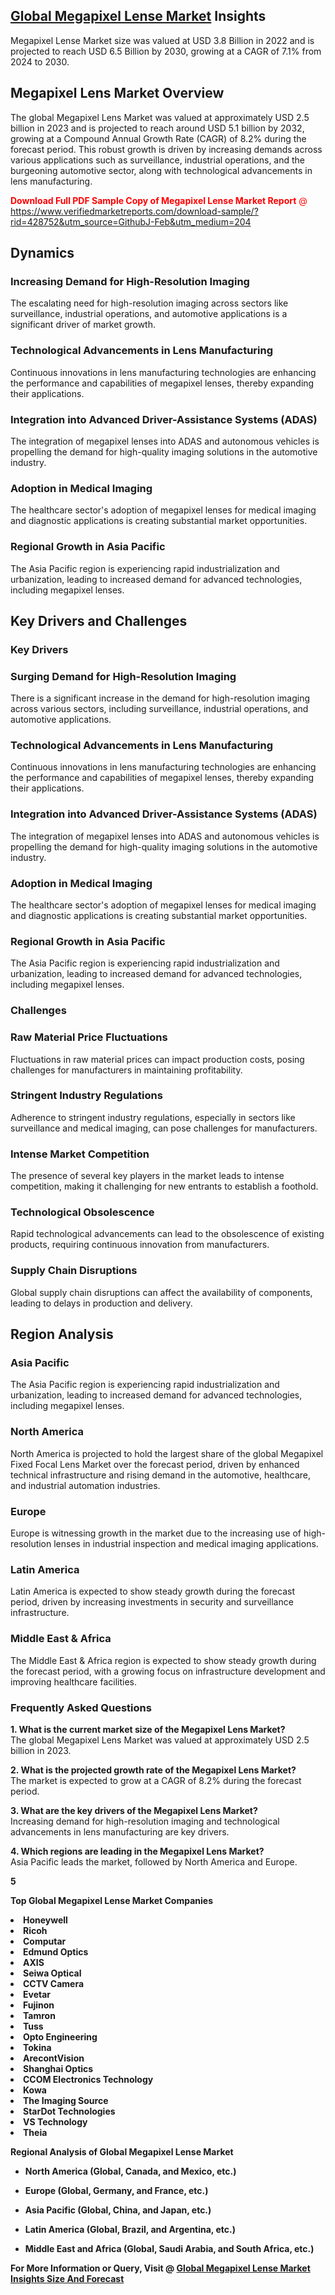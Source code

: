 <h2><a href="https://www.verifiedmarketreports.com/download-sample/?rid=428752&amp;utm_source=GithubJ&amp;utm_medium=204" target="_blank">Global Megapixel Lense Market</a> Insights</h2><p>Megapixel Lense Market size was valued at USD 3.8 Billion in 2022 and is projected to reach USD 6.5 Billion by 2030, growing at a CAGR of 7.1% from 2024 to 2030.</p><p> <h2>Megapixel Lens Market Overview</h2> <p>The global Megapixel Lens Market was valued at approximately USD 2.5 billion in 2023 and is projected to reach around USD 5.1 billion by 2032, growing at a Compound Annual Growth Rate (CAGR) of 8.2% during the forecast period. This robust growth is driven by increasing demands across various applications such as surveillance, industrial operations, and the burgeoning automotive sector, along with technological advancements in lens manufacturing. </p> <p><p><span class=""><span style="color: #ff0000;"><strong>Download Full PDF Sample Copy of Megapixel Lense Market Report</strong> @ </span><a href="https://www.verifiedmarketreports.com/download-sample/?rid=428752&amp;utm_source=GithubJ-Feb&amp;utm_medium=204" target="_blank">https://www.verifiedmarketreports.com/download-sample/?rid=428752&amp;utm_source=GithubJ-Feb&amp;utm_medium=204</a></span></p></p> <h2>Dynamics</h2> <h3>Increasing Demand for High-Resolution Imaging</h3> <p>The escalating need for high-resolution imaging across sectors like surveillance, industrial operations, and automotive applications is a significant driver of market growth. </p> <h3>Technological Advancements in Lens Manufacturing</h3> <p>Continuous innovations in lens manufacturing technologies are enhancing the performance and capabilities of megapixel lenses, thereby expanding their applications. </p> <h3>Integration into Advanced Driver-Assistance Systems (ADAS)</h3> <p>The integration of megapixel lenses into ADAS and autonomous vehicles is propelling the demand for high-quality imaging solutions in the automotive industry. </p> <h3>Adoption in Medical Imaging</h3> <p>The healthcare sector's adoption of megapixel lenses for medical imaging and diagnostic applications is creating substantial market opportunities. </p> <h3>Regional Growth in Asia Pacific</h3> <p>The Asia Pacific region is experiencing rapid industrialization and urbanization, leading to increased demand for advanced technologies, including megapixel lenses. </p> <h2>Key Drivers and Challenges</h2> <h3>Key Drivers</h3> <h3>Surging Demand for High-Resolution Imaging</h3> <p>There is a significant increase in the demand for high-resolution imaging across various sectors, including surveillance, industrial operations, and automotive applications. </p> <h3>Technological Advancements in Lens Manufacturing</h3> <p>Continuous innovations in lens manufacturing technologies are enhancing the performance and capabilities of megapixel lenses, thereby expanding their applications. </p> <h3>Integration into Advanced Driver-Assistance Systems (ADAS)</h3> <p>The integration of megapixel lenses into ADAS and autonomous vehicles is propelling the demand for high-quality imaging solutions in the automotive industry. </p> <h3>Adoption in Medical Imaging</h3> <p>The healthcare sector's adoption of megapixel lenses for medical imaging and diagnostic applications is creating substantial market opportunities. </p> <h3>Regional Growth in Asia Pacific</h3> <p>The Asia Pacific region is experiencing rapid industrialization and urbanization, leading to increased demand for advanced technologies, including megapixel lenses. </p> <h3>Challenges</h3> <h3>Raw Material Price Fluctuations</h3> <p>Fluctuations in raw material prices can impact production costs, posing challenges for manufacturers in maintaining profitability. </p> <h3>Stringent Industry Regulations</h3> <p>Adherence to stringent industry regulations, especially in sectors like surveillance and medical imaging, can pose challenges for manufacturers. </p> <h3>Intense Market Competition</h3> <p>The presence of several key players in the market leads to intense competition, making it challenging for new entrants to establish a foothold. </p> <h3>Technological Obsolescence</h3> <p>Rapid technological advancements can lead to the obsolescence of existing products, requiring continuous innovation from manufacturers. </p> <h3>Supply Chain Disruptions</h3> <p>Global supply chain disruptions can affect the availability of components, leading to delays in production and delivery. </p> <h2>Region Analysis</h2> <h3>Asia Pacific</h3> <p>The Asia Pacific region is experiencing rapid industrialization and urbanization, leading to increased demand for advanced technologies, including megapixel lenses. </p> <h3>North America</h3> <p>North America is projected to hold the largest share of the global Megapixel Fixed Focal Lens Market over the forecast period, driven by enhanced technical infrastructure and rising demand in the automotive, healthcare, and industrial automation industries. </p> <h3>Europe</h3> <p>Europe is witnessing growth in the market due to the increasing use of high-resolution lenses in industrial inspection and medical imaging applications. </p> <h3>Latin America</h3> <p>Latin America is expected to show steady growth during the forecast period, driven by increasing investments in security and surveillance infrastructure. </p> <h3>Middle East & Africa</h3> <p>The Middle East & Africa region is expected to show steady growth during the forecast period, with a growing focus on infrastructure development and improving healthcare facilities. </p> <h3>Frequently Asked Questions</h3> <p><strong>1. What is the current market size of the Megapixel Lens Market?</strong><br> The global Megapixel Lens Market was valued at approximately USD 2.5 billion in 2023. </p> <p><strong>2. What is the projected growth rate of the Megapixel Lens Market?</strong><br> The market is expected to grow at a CAGR of 8.2% during the forecast period. </p> <p><strong>3. What are the key drivers of the Megapixel Lens Market?</strong><br> Increasing demand for high-resolution imaging and technological advancements in lens manufacturing are key drivers. </p> <p><strong>4. Which regions are leading in the Megapixel Lens Market?</strong><br> Asia Pacific leads the market, followed by North America and Europe. </p> <p><strong>5</p><p><strong>Top Global Megapixel Lense Market Companies</strong></p><div data-test-id=""><p><li>Honeywell</li><li> Ricoh</li><li> Computar</li><li> Edmund Optics</li><li> AXIS</li><li> Seiwa Optical</li><li> CCTV Camera</li><li> Evetar</li><li> Fujinon</li><li> Tamron</li><li> Tuss</li><li> Opto Engineering</li><li> Tokina</li><li> ArecontVision</li><li> Shanghai Optics</li><li> CCOM Electronics Technology</li><li> Kowa</li><li> The Imaging Source</li><li> StarDot Technologies</li><li> VS Technology</li><li> Theia</li></p><div><strong>Regional Analysis of&nbsp;Global Megapixel Lense Market</strong></div><ul><li dir="ltr"><p dir="ltr">North America&nbsp;(Global, Canada, and Mexico, etc.)</p></li><li dir="ltr"><p dir="ltr">Europe (Global, Germany, and France, etc.)</p></li><li dir="ltr"><p dir="ltr">Asia Pacific&nbsp;(Global, China, and Japan, etc.)</p></li><li dir="ltr"><p dir="ltr">Latin America&nbsp;(Global, Brazil, and Argentina, etc.)</p></li><li dir="ltr">Middle East and Africa&nbsp;(Global, Saudi Arabia, and South Africa, etc.)</li></ul><p><strong>For More Information or Query, Visit @&nbsp;</strong><strong><a href="https://www.verifiedmarketreports.com/product/megapixel-lense-market/?utm_source=GithubJ&amp;utm_medium=204" target="_blank">Global Megapixel Lense Market Insights Size And Forecast</a></strong></p></div>
